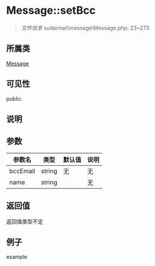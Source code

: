 # Message::setBcc



> *文件信息* suda\mail\message\Message.php: 23~273

## 所属类 

[Message](../Message.md)

## 可见性

 public 

## 说明




## 参数


| 参数名 | 类型 | 默认值 | 说明 |
|--------|-----|-------|-------|
| bccEmail |  string | 无 | 无 |
| name |  string |  | 无 |



## 返回值

返回值类型不定


## 例子

example
